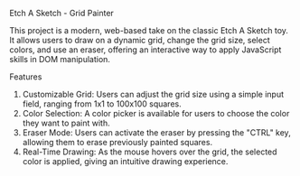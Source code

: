 Etch A Sketch - Grid Painter

This project is a modern, web-based take on the classic Etch A Sketch toy. It allows users to draw on a dynamic grid, change the grid size, select colors, and use an eraser, offering an interactive way to apply JavaScript skills in DOM manipulation.

Features
1. Customizable Grid: Users can adjust the grid size using a simple input field, ranging from 1x1 to 100x100 squares.
2. Color Selection: A color picker is available for users to choose the color they want to paint with.
3. Eraser Mode: Users can activate the eraser by pressing the "CTRL" key, allowing them to erase previously painted squares.
4. Real-Time Drawing: As the mouse hovers over the grid, the selected color is applied, giving an intuitive drawing experience.
